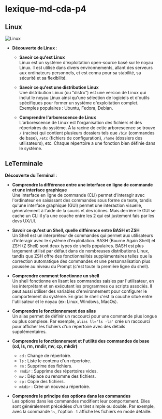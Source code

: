 # lexique-md-cda-p4

## Linux 
![Linux](https://blog.vtutor.com/wp-content/uploads/2019/12/Linux.jpg)

- **Découverte de Linux** :
  - **Savoir ce qu'est Linux**  
    Linux est un système d'exploitation open-source basé sur le noyau Linux. Il est utilisé dans divers environnements, allant des serveurs aux ordinateurs personnels, et est connu pour sa stabilité, sa sécurité et sa flexibilité.
  
  - **Savoir ce qu'est une distribution Linux**  
    Une distribution Linux (ou "distro") est une version de Linux qui inclut le noyau Linux ainsi qu'une sélection de logiciels et d'outils spécifiques pour former un système d'exploitation complet. Exemples populaires : Ubuntu, Fedora, Debian.

  - **Comprendre l'arborescence de Linux**  
    L'arborescence de Linux est l'organisation des fichiers et des répertoires du système. À la racine de cette arborescence se trouve `/` (racine) qui contient plusieurs dossiers tels que `/bin` (commandes de base), `/etc` (fichiers de configuration), `/home` (dossiers des utilisateurs), etc. Chaque répertoire a une fonction bien définie dans le système.

## LeTerminale

**Découverte du Terminal** : 
  - **Comprendre la différence entre une interface en ligne de commande et une interface graphique**  
    Une interface en ligne de commande (CLI) permet d'interagir avec l'ordinateur en saisissant des commandes sous forme de texte, tandis qu'une interface graphique (GUI) permet une interaction visuelle, généralement à l'aide de la souris et des icônes.
    Mais derrière le GUI se cache un CLI il y'a une couche entre les 2 qui est justement fais par les devs UX/UI.

  - **Savoir ce qu'est un Shell, quelle différence entre BASH et ZSH**  
    Un Shell est un interpréteur de commandes qui permet aux utilisateurs d'interagir avec le système d'exploitation. BASH (Bourne Again Shell) et ZSH (Z Shell) sont deux types de shells populaires. BASH est plus largement utilisé par défaut dans de nombreuses distributions Linux, tandis que ZSH offre des fonctionnalités supplémentaires telles que la correction automatique des commandes et une personnalisation plus poussée au niveau du Prompt (c'est toute la première ligne du shell).

  - **Comprendre comment fonctionne un shell**  
    Un shell fonctionne en lisant les commandes saisies par l'utilisateur, en les interprétant et en exécutant les programmes ou scripts associés. Il peut aussi utiliser des variables d'environnement pour configurer le comportement du système. En gros le shell c'est la couche situé entre l'utilisateur et le noyau (ex: Linux, WIndows, MacOs).

  - **Comprendre le fonctionnement des alias**  
    Un alias permet de définir un raccourci pour une commande plus longue ou plus complexe. Par exemple, `alias ll='ls -la'` crée un raccourci pour afficher les fichiers d'un répertoire avec des détails supplémentaires.

  - **Comprendre le fonctionnement et l'utilité des commandes de base (cd, ls, rm, rmdir, mv, cp, mkdir)**  
    - `cd` : Change de répertoire.
    - `ls` : Liste le contenu d'un répertoire.
    - `rm` : Supprime des fichiers.
    - `rmdir` : Supprime des répertoires vides.
    - `mv` : Déplace ou renomme des fichiers.
    - `cp` : Copie des fichiers.
    - `mkdir` : Crée un nouveau répertoire.

  - **Comprendre le principe des options dans les commandes**  
    Les options dans les commandes modifient leur comportement. Elles sont généralement précédées d'un tiret simple ou double. Par exemple, avec la commande `ls`, l'option `-l` affiche les fichiers en mode détaillé.
